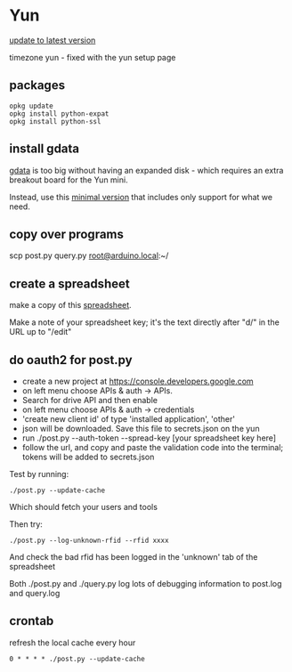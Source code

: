 # Yun

[update to latest version](http://www.arduino.cc/en/Tutorial/YunSysupgrade)

timezone yun - fixed with the yun setup page

## packages

    opkg update
    opkg install python-expat
    opkg install python-ssl

## install gdata

[gdata](https://pypi.python.org/pypi/gdata) is too big without having an
expanded disk - which requires an extra breakout board for the Yun mini.

Instead, use this [minimal version](gdata.tar.gz) that includes only support for
what we need.

## copy over programs

scp post.py query.py root@arduino.local:~/

## create a spreadsheet

make a copy of this
[spreadsheet](https://docs.google.com/spreadsheets/d/1C3qdswIIFLBH4fQWuWFZRTpnnRjpzyk5xHRKnjuHExU/edit?usp=sharing).

Make a note of your spreadsheet key; it's the text directly after "d/" in the URL up to "/edit"

## do oauth2 for post.py

* create a new project at https://console.developers.google.com
* on left menu choose APIs & auth -> APIs.
* Search for drive API and then enable
* on left menu choose APIs & auth -> credentials
* 'create new client id' of type 'installed application', 'other'
* json will be downloaded. Save this file to secrets.json on the yun
* run ./post.py --auth-token --spread-key [your spreadsheet key here]
* follow the url, and copy and paste the validation code into the terminal; tokens will be added to secrets.json

Test by running:

    ./post.py --update-cache

Which should fetch your users and tools

Then try:

    ./post.py --log-unknown-rfid --rfid xxxx

And check the bad rfid has been logged in the 'unknown' tab of the spreadsheet

Both ./post.py and ./query.py log lots of debugging information to post.log and
query.log

## crontab

refresh the local cache every hour

    0 * * * * ./post.py --update-cache
